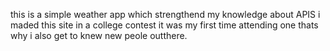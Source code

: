 this is a simple weather app which strengthend my knowledge about APIS i maded this site in a college contest it was my first time attending one thats why i also get to knew new peole outthere.
